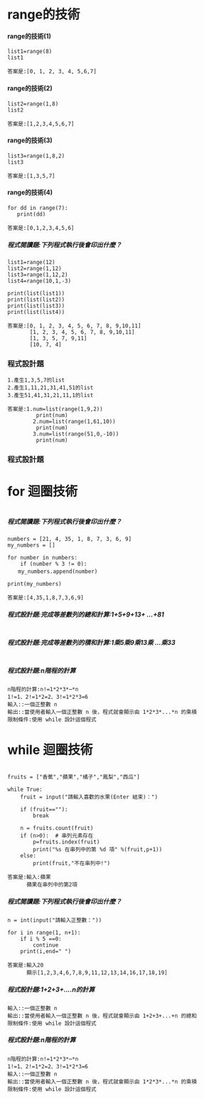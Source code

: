 # range的技術
#### range的技術(1)
```
list1=range(8)
list1
```
```
答案是:[0, 1, 2, 3, 4, 5,6,7]
```
#### range的技術(2)
```
list2=range(1,8)
list2
```
```
答案是:[1,2,3,4,5,6,7]
```
#### range的技術(3)
```
list3=range(1,8,2)
list3
```
```
答案是:[1,3,5,7]
```
#### range的技術(4)
```
for dd in range(7):
   print(dd)
```
```
答案是:[0,1,2,3,4,5,6]
```
##### 程式閱讀題:下列程式執行後會印出什麼？
```
list1=range(12)
list2=range(1,12)
list3=range(1,12,2)
list4=range(10,1,-3)

print(list(list1))
print(list(list2))
print(list(list3)) 
print(list(list4))  

```
```
答案是:[0, 1, 2, 3, 4, 5, 6, 7, 8, 9,10,11]
       [1, 2, 3, 4, 5, 6, 7, 8, 9,10,11]
       [1, 3, 5, 7, 9,11]
       [10, 7, 4]
```
### 程式設計題
```
1.產生1,3,5,7的list
2.產生1,11,21,31,41,51的list
3.產生51,41,31,21,11,1的list
```
```
答案是:1.num=list(range(1,9,2))
         print(num)
        2.num=list(range(1,61,10))
         print(num)
        3.num=list(range(51,0,-10))
         print(num)
```
### 程式設計題
# for 迴圈技術

```

```
##### 程式閱讀題:下列程式執行後會印出什麼？
```
numbers = [21, 4, 35, 1, 8, 7, 3, 6, 9]
my_numbers = []

for number in numbers:
    if (number % 3 != 0): 
　　my_numbers.append(number)

print(my_numbers)
```
```
答案是:[4,35,1,8,7,3,6,9]
```

##### 程式設計題:完成等差數列的總和計算:1+5+9+13+ ...+81
```

```
##### 程式設計題:完成等差數列的積和計算:1乘5乘9乘13乘 ...乘33
```

```
##### 程式設計題:n階程的計算
```
n階程的計算:n!=1*2*3*⋯*n
1!=1、2!=1*2=2、3!=1*2*3=6
輸入::一個正整數 n
輸出::當使用者輸入一個正整數 n 後，程式就會顯示由 1*2*3*...*n 的乘積
限制條件:使用 while 設計這個程式
```

# while 迴圈技術

```

```


```
fruits = ["香蕉","蘋果","橘子","鳳梨","西瓜"]

while True:
    fruit = input("請輸入喜歡的水果(Enter 結束)：")

    if (fruit==""):
        break

    n = fruits.count(fruit) 
    if (n>0):  # 串列元素存在
        p=fruits.index(fruit)
        print("%s 在串列中的第 %d 項" %(fruit,p+1))
    else:
        print(fruit,"不在串列中!")
```
```
答案是:輸入:蘋果
      蘋果在串列中的第2項
```

##### 程式閱讀題:下列程式執行後會印出什麼？
```
n = int(input("請輸入正整數："))

for i in range(1, n+1):
    if i % 5 ==0:
        continue
    print(i,end=" ")
```
```
答案是:輸入20
      顯示[1,2,3,4,6,7,8,9,11,12,13,14,16,17,18,19]    
```
##### 程式設計題:1+2+3+....n的計算

```
輸入::一個正整數 n
輸出::當使用者輸入一個正整數 n 後，程式就會顯示由 1+2+3+...+n 的總和
限制條件:使用 while 設計這個程式
```
##### 程式設計題:n階程的計算


```
n階程的計算:n!=1*2*3*⋯*n
1!=1、2!=1*2=2、3!=1*2*3=6
輸入::一個正整數 n
輸出::當使用者輸入一個正整數 n 後，程式就會顯示由 1*2*3*...*n 的乘積
限制條件:使用 while 設計這個程式
```
